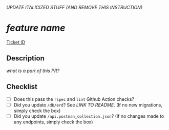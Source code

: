 _UPDATE ITALICIZED STUFF (AND REMOVE THIS INSTRUCTION)_
# _feature name_

[Ticket ID](trello.com/link-to-your-ticket)

## Description

_what is a part of this PR?_

## Checklist

- [ ] Does this pass the `rspec` and `lint` Github Action checks?
- [ ] Did you update `/db/erd`? See _LINK TO README_. (If no new migrations, simply check the box)
- [ ] Did you update `/api.postman_collection.json`? (If no changes made to any endpoints, simply check the box)
